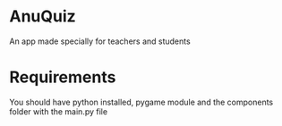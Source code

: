 # AnuQuiz
An app made specially for teachers and students

# Requirements
You should have python installed, pygame module and the components folder with the main.py file
